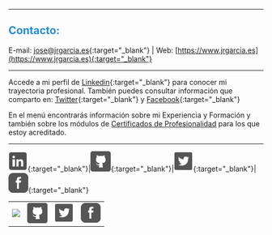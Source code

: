 
<hr size="5px" color="#268BD4" />

<p><h2><span style="color:#268BD4">Contacto:</span></h2></p>

E-mail: [jose@jrgarcia.es](mailto:jose@jrgarcia.es){:target="_blank"} | Web: [https://www.jrgarcia.es](https://www.jrgarcia.es){:target="_blank"}  

<hr size="5px" color="#268BD4" />

Accede a mi perfil de [Linkedin](https://www.linkedin.com/in/joseramongg){:target="_blank"} para conocer mi trayectoria profesional. También puedes consultar información que comparto en: [Twitter](https://twitter.com/joseramongg){:target="_blank"} y [Facebook](https://www.facebook.com/joseramon.garcia.3382/){:target="_blank"}  

En el menú encontrarás información sobre mi Experiencia y Formación y también sobre los módulos de [Certificados de Profesionalidad](docencia.md) para los que estoy acreditado.  

<hr size="5px" color="#268BD4" />


[![](linkedin.png)](https://www.linkedin.com/in/joseramongg){:target="_blank"}|[![](github.png)](https://github.com/joseramongg){:target="_blank"}|[![](twitter.png)](https://twitter.com/joseramongg){:target="_blank"}|[![](facebook.png)](https://www.facebook.com/joseramon.garcia.3382){:target="_blank"}


<table border="0" width="95%" height="auto"><tr>
<td><center><a href="https://www.linkedin.com/in/joseramongg"><img src="linkedin.pnh" border="0"></center></td>
<td><center><img src="github.png" border="0"></center></td>
<td><center><img src="twitter.png" border="0"></center></td>
<td><center><img src="facebook.png" border="0"></center></td>
</tr></table>


